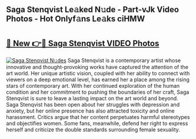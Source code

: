 ## Saga Stenqvist Le𝚊ked N𝚞de - Part-vJk Video Photos - Hot Onlyf𝚊ns Le𝚊ks ciHMW

# <h2><a href="http://ac50748.deff.icu/?id=Saga+Stenqvist">🔗 New 👉🔴 Saga Stenqvist VIDEO Photos</a></h2>

[![Saga Stenqvist N𝚞des](https://i.imgur.com/rIISA9y.gif)](http://ac50748.deff.icu/?id=Saga+Stenqvist)
Saga Stenqvist is a contemporary artist whose innovative and thought-provoking works have captured the attention of the art world. Her unique artistic vision, coupled with her ability to connect with viewers on a deep emotional level, has earned her a place among the rising stars of contemporary art. With her continued exploration of the human condition and her commitment to pushing the boundaries of her craft, Saga Stenqvist is sure to leave a lasting impact on the art world and beyond. Saga Stenqvist has been open about her struggles with depression and anxiety, but her online presence has also attracted toxicity and online harassment. Critics argue that her content perpetuates harmful stereotypes and objectifies women. Some fans, meanwhile, defend her right to express herself and criticize the double standards surrounding female sexuality.
